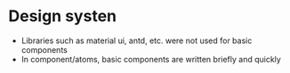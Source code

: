 <!-- FOR READING DOCUMENT PRESS: CTRL + SHIFT + V -->

# Design systen

- Libraries such as material ui, antd, etc. were not used for basic components
- In component/atoms, basic components are written briefly and quickly
